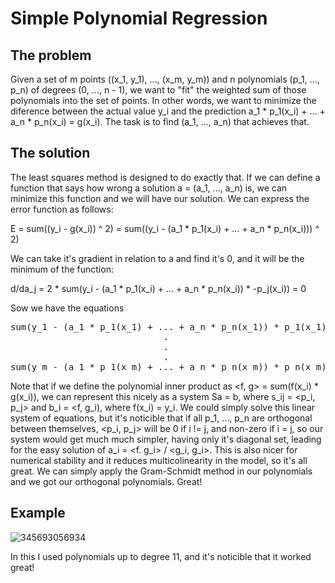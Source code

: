 # Simple Polynomial Regression

## The problem

Given a set of m points ((x_1, y_1), ..., (x_m, y_m)) and n polynomials (p_1, ..., p_n) of degrees (0, ..., n - 1), we want to "fit" the weighted sum of those polynomials into the set of points. In other words, we want to minimize the diference between the actual value y_i and the prediction a_1 * p_1(x_i) + ... + a_n * p_n(x_i) = g(x_i). The task is to find (a_1, ..., a_n) that achieves that.

## The solution

The least squares method is designed to do exactly that. If we can define a function that says how wrong a solution a = (a_1, ..., a_n) is, we can minimize this function and we will have our solution. We can express the error function as follows:

E = sum((y_i - g(x_i)) ^ 2) = sum((y_i - (a_1 * p_1(x_i) + ... + a_n * p_n(x_i))) ^ 2)

We can take it's gradient in relation to a and find it's 0, and it will be the minimum of the function:

d/da_j = 2 * sum(y_i - (a_1 * p_1(x_i) + ... + a_n * p_n(x_i)) * -p_j(x_i)) = 0

Sow we have the equations
<pre>
sum(y_1 - (a_1 * p_1(x_1) + ... + a_n * p_n(x_1)) * p_1(x_1)) = 0
                             .
                             .
                             .
sum(y_m - (a_1 * p_1(x_m) + ... + a_n * p_n(x_m)) * p_n(x_m)) = 0
</pre>

Note that if we define the polynomial inner product as <f, g> = sum(f(x_i) * g(x_i)), we can represent this nicely as 
a system Sa = b, where s_ij = <p_i, p_j> and b_i = <f, g_i), where f(x_i) = y_i. We could simply solve this linear system of equations, but it's noticible that if all p_1, ..., p_n are orthogonal between themselves, <p_i, p_j> will be 0 if i != j, and non-zero if i = j, so our system would get much much simpler, having only it's diagonal set, leading for the easy solution of a_i = <f. g_i> / <g_i, g_i>. This is also nicer for numerical stability and it reduces multicolinearity in the model, so it's all great. We can simply apply the Gram-Schmidt method in our polynomials and we got our orthogonal polynomials. Great!

## Example

![345693056934](https://github.com/joaovmeyer/simple-polynomial-regression/assets/144701021/b8096652-5011-4415-935d-71deded15f9f)

In this I used polynomials up to degree 11, and it's noticible that it worked great!
